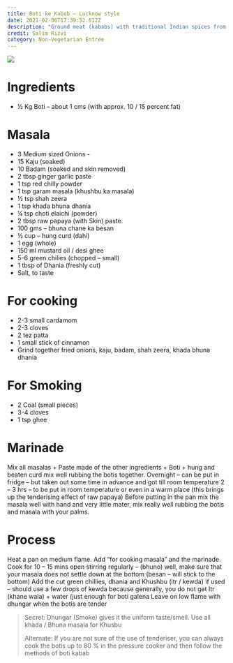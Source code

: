 ```yaml
---
title: Boti ke Kabab – Lucknow style
date: 2021-02-06T17:39:52.612Z
description: "Ground meat (kababs) with traditional Indian spices from Lucknow  "
credit: Salim Rizvi
category: Non-Vegetarian Entrée
---
```

![](acaadfe2-c6ff-4e6f-bea6-064ff077f69a.jpeg)

# Ingredients

* ½ Kg Boti – about 1 cms (with approx. 10 / 15 percent fat)

# Masala

* 3 Medium sized Onions - 
* 15 Kaju (soaked)
* 10 Badam (soaked and skin removed)
* 2 tbsp ginger garlic paste
* 1 tsp red chilly powder
* 1 tsp garam masala (khushbu ka masala)
* ½ tsp shah zeera
* 1 tsp khada bhuna dhania 
* ¼ tsp choti elaichi (powder)
* 2 tbsp raw papaya (with Skin) paste. 
* 100 gms – bhuna chane ka besan 
* ½ cup – hung curd (dahi)
* 1 egg (whole)
* 150 ml mustard oil / desi ghee
* 5-6 green chilies (chopped – small)
* 1 tbsp of Dhania (freshly cut)
* Salt, to taste 

# For cooking

* 2-3 small cardamom 
* 2-3 cloves
* 2 tez patta
* 1 small stick of cinnamon 
* Grind together fried onions, kaju, badam, shah zeera, khada bhuna dhania 

# For Smoking

* 2 Coal (small pieces)
* 3-4 cloves
* 1 tsp ghee

# Marinade

Mix all masalas + Paste made of the other ingredients + Boti + hung and beaten curd mix well rubbing the botis together.
Overnight – can be put in fridge – but taken out some time in advance and got till room temperature 
2 – 3 hrs – to be put in room temperature or even in a warm place (this brings up the tenderising effect of raw papaya) 
Before putting in the pan mix the masala well with hand and very little mater, mix really well rubbing the botis and masala with your palms. 

# Process

Heat a pan on medium flame. 
Add “for cooking masala” and the marinade. 
Cook for 10 – 15 mins open stirring regularly – (bhuno) well, make sure that your masala does not settle down at the bottom (besan – will stick to the bottom) 
Add the cut green chillies, dhania and Khushbu (itr / kewda) if used – should use a few drops of kewda because generally, you do not get Itr (khane wala) + water (just enough for boti galena
Leave on low flame with dhungar when the botis are tender 

> Secret:
> Dhungar (Smoke) gives it the uniform taste/smell.
> Use all khada / Bhuna masala for Khusbu
>
> Alternate:
> If you are not sure of the use of tenderiser, you can always cook the botis up to 80 % in the pressure cooker and then follow the methods of boti kabab